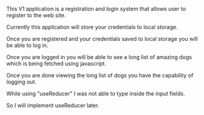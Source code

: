 <!--
Explanation of application
and instruction of what the application does
-->

This V1 application is a registration and login system that allows user to register to the web site.

Currently this application will store your credentials to local storage.

Once you are registered and your credentials saved to local storage you will be able to log in.

Once you are logged in you will be able to see a long list of amazing dogs which is being fetched using javascript.

Once you are done viewing the long list of dogs you have the capability of logging out.

<!-- Unsolved problems -->

While using "useReducer" I was not able to type inside the input fields.

So I will implement useReducer later.
